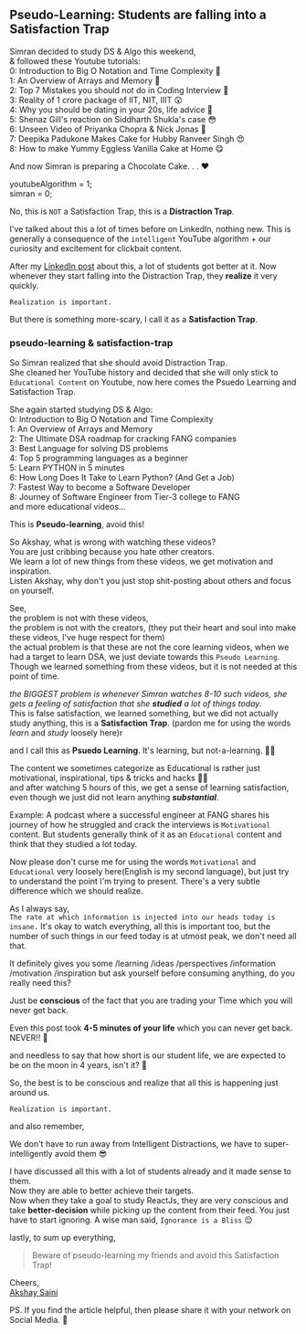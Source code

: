 ## Pseudo-Learning: Students are falling into a Satisfaction Trap

Simran decided to study DS & Algo this weekend,  
& followed these Youtube tutorials:  
0:  Introduction to Big O Notation and Time Complexity 🤕  
1: An Overview of Arrays and Memory 🥱  
2: Top 7 Mistakes you should not do in Coding Interview 🤔  
3: Reality of 1 crore package of IIT, NIT, IIIT 😲    
4: Why you should be dating in your 20s, life advice 🤔  
5: Shenaz Gill's reaction on Siddharth Shukla's case 😳  
6: Unseen Video of Priyanka Chopra & Nick Jonas 👀  
7: Deepika Padukone Makes Cake for Hubby Ranveer Singh 😍  
8: How to make Yummy Eggless Vanilla Cake at Home 😋  

And now Simran is preparing a Chocolate Cake. . . ❤️ 

youtubeAlgorithm = 1;  
simran = 0;  

No, this is `NOT` a Satisfaction Trap, this is a **Distraction Trap**. 

I've talked about this a lot of times before on  LinkedIn, nothing new. This is generally a consequence of the `intelligent` YouTube algorithm + our curiosity and excitement for clickbait content. 

After my  [LinkedIn post](https://www.linkedin.com/posts/akshaymarch7_janemerijaneman-bachpankapyar-bhooljao-activity-6827475473824534528-fElY) about this, a lot of students got better at it. Now whenever they start falling into the Distraction Trap, they **realize** it very quickly.

`Realization is important.`

But there is something more-scary, I call it as a **Satisfaction Trap**.


### pseudo-learning & satisfaction-trap

So Simran realized that she should avoid Distraction Trap.  
She cleaned her YouTube history and decided that she will only stick to `Educational Content` on Youtube, now here comes the Psuedo Learning and Satisfaction Trap.

She again started studying DS & Algo:  
0: Introduction to Big O Notation and Time Complexity   
1: An Overview of Arrays and Memory  
2: The Ultimate DSA roadmap for cracking FANG companies  
3: Best Language for solving DS problems   
4: Top 5 programming languages as a beginner  
5: Learn PYTHON in 5 minutes  
6: How Long Does It Take to Learn Python? (And Get a Job)   
7: Fastest Way to become a Software Developer  
8: Journey of  Software Engineer from Tier-3 college to FANG  
and more educational videos...

This is **Pseudo-learning**, avoid this!

So Akshay, what is wrong with watching these videos?   
You are just cribbing because you hate other creators.   
We learn a lot of new things from these videos, we get motivation and inspiration.      
Listen Akshay, why don't you just stop shit-posting about others and focus on yourself.  

See,  
the problem is not with these videos,   
the problem is not with the creators, (they put their heart and soul into make these videos, I've huge respect for them)  
the actual problem is that these are not the core learning videos, when we had a target to learn DSA, we just deviate towards this `Pseudo Learning`.  
Though we learned something from these videos, but it is not needed at this point of time.  

*the BIGGEST problem is whenever Simran watches 8-10 such videos, she gets a feeling  of satisfaction that she **studied** a lot of things today.*    
This is false satisfaction, we learned something, but we did not actually study anything, this is a **Satisfaction Trap**. (pardon me for using the words *learn* and *study* loosely here)r

and I call this as **Psuedo Learning**. It's learning, but not-a-learning. 🤷‍♂️

The content we sometimes categorize as Educational is rather just motivational, inspirational, tips & tricks and hacks 🤷‍♂️  
and after watching 5 hours of this, we get a sense of learning satisfaction, even though we just did not learn anything ***substantial***.

Example:
A podcast where a successful engineer at FANG shares his journey of how he struggled and crack the interviews is `Motivational` content. But students generally think of it as an `Educational` content and think that they studied a lot today.

Now please don't curse me for using the words `Motivational` and `Educational` very loosely here(English is my second language), but just try to understand the point I'm trying to present. There's a very subtle difference which we should realize.

As I always say,  
`The rate at which information is injected into our heads today is insane.` 
It's okay to watch everything, all this is important too, but the number of such things in our feed today is at utmost peak, we don't need all that.

It definitely gives you some /learning /ideas /perspectives /information /motivation /inspiration but ask yourself before consuming anything, do you really need this?
   
Just be **conscious** of the fact that you are trading your Time which you will never get back.

Even this post took **4-5 minutes of your life** which you can never get back. NEVER!! 🙂

and needless to say that how short is our student life, we are expected to be on the moon in 4 years, isn't it? 🙂

So, the best is to be conscious and realize that all this is happening just around us.

`Realization is important.`

and also remember,
> 
We don't have to run away from Intelligent Distractions, we have to super-intelligently avoid them 😎

I have discussed all this with a lot of students already and it made sense to them.   
Now they are able to better achieve their targets.    
Now when they take a goal to study ReactJs, they are very conscious and take **better-decision** while picking up the content from their feed.  You just have to start ignoring. A wise man said, `Ignorance is a Bliss` 😌

lastly,
to sum up everything,
> Beware of pseudo-learning my friends and avoid this Satisfaction Trap!

Cheers,   
 [Akshay Saini
](https://akshaysaini.in/)   

PS. If you find the article helpful, then please share it with your network on Social Media. 🙏
